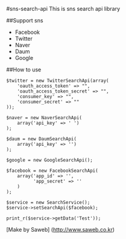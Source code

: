 #sns-search-api
This is sns search api library

##Support sns
* Facebook
* Twitter
* Naver
* Daum
* Google

##How to use

```
$twitter = new TwitterSearchApi(array(
	'oauth_access_token' => "",
	'oauth_access_token_secret' => "",
	'consumer_key' => "",
	'consumer_secret' => ""
));

$naver = new NaverSearchApi(
	array('api_key' => ' ')
);

$daum = new DaumSearchApi(
	array('api_key' => '')
);

$google = new GoogleSearchApi();

$facebook = new FacebookSearchApi(
	array('app_id' => '',
	      'app_secret' => ''
	)
);

$service = new SearchService();
$service->setSearchApi($facebook);

print_r($service->getData('Test'));
```

[Make by Saweb] (http://www.saweb.co.kr)